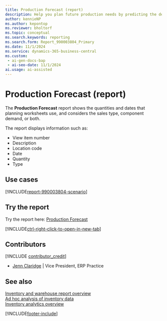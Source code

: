 ```yaml
---
title: Production Forecast (report)
description: Help you plan future production needs by predicting the demand for items based on historical data and other factors. Use the report to help ensure that production schedules align with anticipated sales and inventory requirements.
author: kennieNP
ms.author: kepontop
ms.reviewer: bholtorf
ms.topic: conceptual
ms.search.keywords: reporting
ms.search.form: Report_990003804_Primary
ms.date: 11/1/2024
ms.service: dynamics-365-business-central
ms.custom:
 - ai-gen-docs-bap
 - ai-seo-date: 11/1/2024
ai.usage: ai-assisted
---
```


# Production Forecast (report)

The **Production Forecast** report shows the quantities and dates that planning worksheets use, and considers the sales type, component demand, or both.

The report displays information such as:

- View item number
- Description
- Location code
- Date
- Quantity
- Type

## Use cases

[!INCLUDE[report-990003804-scenario](../includes/report-990003804-scenario-include.md)]

<!-- 

Prompt

Below is a report in an ERP system. Provide 3-4 use cases for different personas working with inventory and manufacturing.

Format like this:    
  
As a <persona>, use the report to    
* use case 1  
* use case 2    

Do not capitalize the persona names. 

Do not start lines with "Use the data to"

## Report name
Production Forecast

## Report description
The *Production Forecast* report shows the quantities and dates used by Planning Worksheets and considers Sales Type, Component Demand or both.
The report displays information such as View Item No, Description, Location Code, Date, Quantity, and Type.

### What the report does

### Use cases
Help you plan future production needs by predicting the demand for items based on historical data and other factors. Use the report to help ensure that production schedules align with anticipated sales and inventory requirements.

Please include your data sources and URLs

-->

## Try the report

Try the report here: [Production Forecast](https://businesscentral.dynamics.com?report=990003804)

[!INCLUDE[ctrl-right-click-to-open-in-new-tab](../includes/ctrl-right-click-to-open-in-new-tab.md)]

## Contributors

[!INCLUDE [contributor_credit](../includes/contributor_credit.md)]

- [Jenn Claridge](https://www.linkedin.com/in/jenn-morton-sabre/) | Vice President, ERP Practice

## See also

[Inventory and warehouse report overview](../inventory-WMS-reports.md)  
[Ad hoc analysis of inventory data](../ad-hoc-analysis-inventory.md)  
[Inventory analytics overview](../inventory-analytics-overview.md)  

[!INCLUDE[footer-include](../includes/footer-banner.md)]